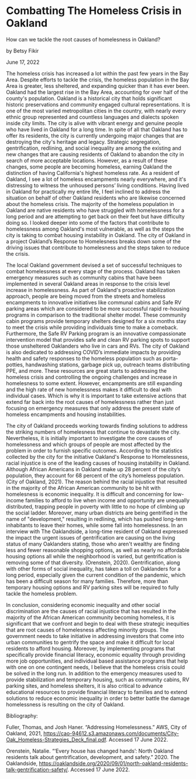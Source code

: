 # Combatting The Homeless Crisis in Oakland

How can we tackle the root causes of homelesness in Oakland?


by Betsy Fikir

June 17, 2022



  The homeless crisis has increased a lot within the past few years in the Bay Area. Despite efforts to tackle the crisis, the homeless population in the Bay Area is greater, less sheltered, and expanding quicker than it has ever been. Oakland had the largest rise in the Bay Area, accounting for over half of the county's population. Oakland is a historical city that holds significant historic preservations and community engaged cultural representations. It is one of the most varied metropolitan cities in the country, with nearly every ethnic group represented and countless languages and dialects spoken inside city limits. The city is alive with vibrant energy and genuine people who have lived in Oakland for a long time. In spite of all that Oakland has to offer its residents, the city is currently undergoing major changes that are destroying the city's heritage and legacy. Strategic segregation, gentrification, redlining, and social inequality are among the existing and new changes that are causing residents of Oakland to abandon the city in search of more acceptable locations. However, as a result of these changes, some people are becoming homeless, earning Oakland the distinction of having California's highest homeless rate. As a resident of Oakland, I see a lot of homeless encampments nearly everywhere, and it's distressing to witness the unhoused persons’ living conditions. Having lived in Oakland for practically my entire life, I feel inclined to address the situation on behalf of other Oakland residents who are likewise concerned about the homeless crisis. The majority of the homeless population in Oakland are native residents who have struggled with homelessness for a long period and are attempting to get back on their feet but have difficulty doing so. I looked deeper into some of the factors that contribute to homelessness among Oakland's most vulnerable, as well as the steps the city is taking to combat housing instability in Oakland. The city of Oakland in a project Oakland’s Response to Homelesness breaks down some of the driving issues that contribute to homelesness and the steps taken to reduce the crisis. 

  The local Oakland government devised a set of successful techniques to combat homelessness at every stage of the process. Oakland has taken emergency measures such as community cabins that have been implemented in several Oakland areas in response to the crisis level increase in homelessness. As part of Oakland's proactive stabilization approach, people are being moved from the streets and homeless encampments to innovative initiatives like communal cabins and Safe RV parking areas which are considered to be more successful rapid re-housing programs in comparison to the traditional shelter model. These community cabin programs provide temporary shelters designed for a six months stay to meet the crisis while providing individuals time to make a comeback. Furthermore, the Safe RV Parking program is an innovative compassionate intervention model that provides safe and clean RV parking spots to support those unsheltered Oaklanders who live in cars and RVs. The city of Oakland is also dedicated to addressing COVID’s immediate impacts by providing health and safety responses to the homeless population such as porta-potties, handwashing stations, garbage pick up, outreach teams distributing PPE, and more. These resources are great starts to addressing the homeless crisis and controlling the ongoing challenges and increase in homelesness to some extent. However, encampments are still expanding and the high rate of new homelessness makes it difficult to deal with individual cases. Which is why it is important to take extensive actions that extend far back into the root causes of homelessness rather than just focusing on emergency measures that only address the present state of homeless encampments and housing instabilities. 

  The city of Oakland proceeds working towards finding solutions to address the striking numbers of homelesness that continue to devastate the city. Nevertheless, it is initially important to investigate the core causes of homelessness and which groups of people are most affected by the problem in order to furnish specific outcomes. According to the statistics collected by the city for the initiative Oakland's Response to Homelessness, racial injustice is one of the leading causes of housing instability in Oakland. Although African Americans in Oakland make up 28 percent of the city’s population, they account for 68 percent of the city’s homeless population. (City of Oakland, 2021). The reason behind the racial injustice that resulted in the majority of the African American community to be hit with homelesness is economic inequality. It is difficult and concerning for low-income families to afford to live when income and opportunity are unequally distributed, trapping people in poverty with little to no hope of climbing up the social ladder. Moreover, many urban districts are being gentrified in the name of "development," resulting in redlining, which has pushed long-term inhabitants to leave their homes, while some fall into homelessness. In an interview with The Oaklandside, a long-time resident of Oakland expressed the impact the urgent issues of gentrification are causing on the living status of many Oaklanders stating, those who aren't wealthy are finding less and fewer reasonable shopping options, as well as nearly no affordable housing options all while the neighborhood is varied, but gentrification is removing some of that diversity. (Orenstein, 2020). Gentrification, along with other forms of social inequality, has taken a toll on Oaklanders for a long period, especially given the current condition of the pandemic, which has been a difficult season for many families. Therefore, more than temporary housing options and RV parking sites will be required to fully tackle the homeless problem.

  In conclusion, considering economic inequality and other social discrimination are the causes of racial injustice that has resulted in the majority of the African American community becoming homeless, it is significant that we confront and begin to deal with these strategic inequities that are root causes of homelesness affecting minority groups. The government needs to take initiative in addressing investors that come into urban communities to gentrify the space and make it difficult for local residents to afford housing. Moreover, by implementing programs that specifically provide financial literacy, economic equality through providing more job opportunities, and individual based assistance programs that help with one on one contingent needs, I believe that the homeless crisis could be solved in the long run. In addition to the emergency measures used to provide stabilization and temporary housing, such as community cabins, RV parking sites, and homeless shelters, it is also critical to advance educational resources to provide financial literacy to families and to extend solutions to reduce economic inequality in order to better battle the damage homelessness is resulting on the city of Oakland. 




Bibliography:

Fuller, Thomas, and Josh Haner. “Addressing Homelessness.” AWS, City of Oakland, 2021, https://cao-94612.s3.amazonaws.com/documents/City-Oak_Homeless-Strategies_Deck_final.pdf. Accessed 17 June 2022.

Orenstein, Natalie. “‘Every house has changed hands’: North Oakland residents talk about gentrification, development, and safety.” 2020. The Oaklandside, https://oaklandside.org/2020/09/01/north-oakland-residents-talk-gentrification-safety/. Accessed 17 June 2022.
